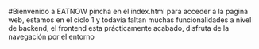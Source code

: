 #Bienvenido a EATNOW
pincha en el index.html para acceder a la pagina web,
estamos en el ciclo 1 y todavía faltan muchas funcionalidades a nivel de backend, el frontend esta prácticamente acabado, disfruta de la navegación por el entorno